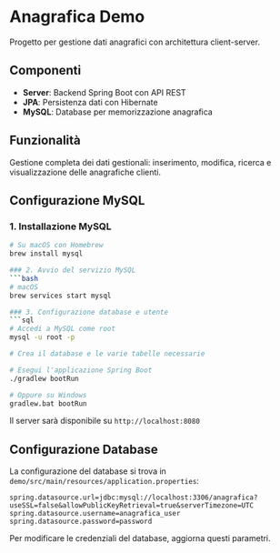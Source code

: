 # Anagrafica Demo

Progetto per gestione dati anagrafici con architettura client-server.

## Componenti

- **Server**: Backend Spring Boot con API REST
- **JPA**: Persistenza dati con Hibernate 
- **MySQL**: Database per memorizzazione anagrafica

## Funzionalità

Gestione completa dei dati gestionali: inserimento, modifica, ricerca e visualizzazione delle anagrafiche clienti.

## Configurazione MySQL

### 1. Installazione MySQL
```bash
# Su macOS con Homebrew
brew install mysql

### 2. Avvio del servizio MySQL
```bash
# macOS
brew services start mysql

### 3. Configurazione database e utente
```sql
# Accedi a MySQL come root
mysql -u root -p

# Crea il database e le varie tabelle necessarie

# Esegui l'applicazione Spring Boot
./gradlew bootRun

# Oppure su Windows
gradlew.bat bootRun
```
Il server sarà disponibile su `http://localhost:8080`

## Configurazione Database

La configurazione del database si trova in `demo/src/main/resources/application.properties`:

```properties
spring.datasource.url=jdbc:mysql://localhost:3306/anagrafica?useSSL=false&allowPublicKeyRetrieval=true&serverTimezone=UTC
spring.datasource.username=anagrafica_user
spring.datasource.password=password
```

Per modificare le credenziali del database, aggiorna questi parametri.